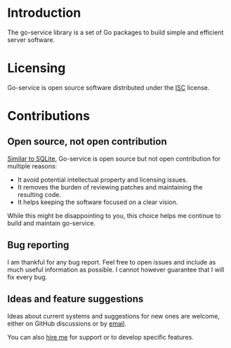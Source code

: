 # Introduction
The go-service library is a set of Go packages to build simple and efficient
server software.

# Licensing
Go-service is open source software distributed under the
[ISC](https://opensource.org/licenses/ISC) license.

# Contributions
## Open source, not open contribution
[Similar to SQLite](https://www.sqlite.org/copyright.html), Go-service is open
source but not open contribution for multiple reasons:

- It avoid potential intellectual property and licensing issues.
- It removes the burden of reviewing patches and maintaining the resulting
  code.
- It helps keeping the software focused on a clear vision.

While this might be disappointing to you, this choice helps me continue to
build and maintain go-service.

## Bug reporting
I am thankful for any bug report. Feel free to open issues and include as much
useful information as possible. I cannot however guarantee that I will fix
every bug.

## Ideas and feature suggestions
Ideas about current systems and suggestions for new ones are welcome, either
on GitHub discussions or by [email](mailto:nicolas@n16f.net).

You can also [hire me](mailto:nicolas@exograd.com) for support or to develop
specific features.
